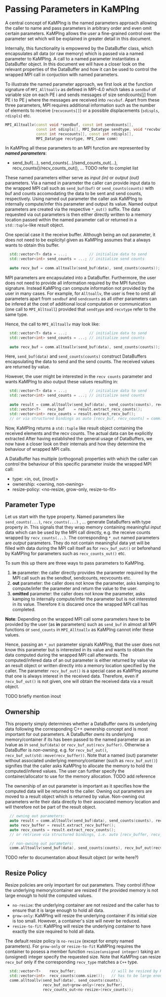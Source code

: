 # Passing Parameters in KaMPIng

A central concept of KaMPIng is the named parameters approach allowing the caller to name and pass parameters in arbitrary order and even omit certain parameters.
KaMPIng allows the user a fine-grained control over the parameter set which will be explained in greater detail in this document.

Internally, this functionality is empowered by the DataBuffer class, which encapsulates all data (or raw memory) which is passed via a named parameter to KaMPIng.
A call to a named parameter instantiates a DataBuffer object.
In this document we will have a closer look on the relevant properties of the DataBuffer and how it can be used to control the wrapped MPI call in conjuction with named parameters.

To illustrate the named parameter approach, we first look at the function signature of `MPI_Alltoallv` as defined in MPI-4.0 which takes a `sendbuf` of variable
size on each PE i and sends messages of size sendcounts[j] from PE i to PE j where the messages are received into `recvbuf`.
Apart from these three parameters, MPI requires additional information such as the number of elements to receive (`recvcounts[]`) or a possible displacements (`sdispls`, `rdispls`) etc.
```cpp
MPI_Alltoallv(const void *sendbuf, const int sendcounts[],
              const int sdispls[], MPI_Datatype sendtype, void *recvbuf,
              const int recvcounts[], const int rdispls[],
              MPI_Datatype recvtype, MPI_Comm comm)
```

In KaMPIng all these parameters to an MPI function are represented by ***named parameters***:
- send_buf(...), send_counts(...)/send_counts_out(...), recv_counts()/recv_counts_out(), ... TODO refer to complet list

These named parameters either serve as *input (in)* or *output (out)* parameters.
Via a named in parameter the caller can provide input data to the wrapped MPI call such as `send_buf(buf)` or `send_counts(counts)` with buf and counts accomodating the data to be sent and send counts, respectively.
Using named out parameter the caller ask KaMPIng to internally compute/infer this parameter and output its value. Named output parameters are created via the respective `*_out()` suffix.
The data requested via out parameters is then either directly written to a memory location passed within the named parameter call or returned in a `std::tuple`-like *result* object.

One special case it the receive buffer. Although being an out parameter, it does not need to be explicityl given as KaMPIng assumes that a always wants to obtain this buffer.

```cpp
  std::vector<T> data = ...;          // initialize data to send
  std::vector<int> send_counts = ...; // initialize send counts
  
  auto recv_buf = comm.alltoallv(send_buf(data), send_counts(counts));
```

MPI parameters are encapsulated into a DataBuffer. Furthermore, the user does not need to provide all information required by the MPI function signature.
Instead KaMPIng can compute information not provided by the user in many cases. For example, for `Alltoallv`, the user is free to omit all parameters apart from `sendbuf` and `sendcounts` as all other parameters can be infered at the cost of additional local computation or communication (one call to `MPI_Alltoall`) provided that `sendtype` and `recvtype` refer to the same type.

Hence, the call to `MPI_Alltoallv` may look like:
```cpp
  std::vector<T> data = ...;          // initialize data to send
  std::vector<int> send_counts = ...; // initialize send counts
  
  auto recv_buf = comm.alltoallv(send_buf(data), send_counts(counts));
```

Here, `send_buf(data)` and `send_counts(counts)` construct DataBuffers encapsulating the data to send and the send counts. The received values are returned by value.

However, the user might be interested in the `recv counts` parameter and wants KaMPIng to also output these values resulting in:
```cpp
  std::vector<T> data = ...;          // initialize data to send
  std::vector<int> send_counts = ...; // initialize send counts
  
  auto result = comm.alltoallv(send_buf(data), send_counts(counts), recv_counts_out());
  std::vector<T>   recv_buf    = result.extract_recv_counts();
  std::vector<int> recv_counts = result.extract_recv_buf();
  // or via structured bindings as auto [recv_buf, recv_counts] = comm.alltoallv(...);
```
Now, KaMPIng returns a `std::tuple` like result object containing the received elements and the recv counts.
The actual data can be explicitly extracted
After having established the general usage of DataBuffers, we now have a closer look on their internals and how they determine the behaviour of wrapped MPI calls.

A DataBuffer has multiple (orthogonal) properties with which the caller can control the behaviour of this specific parameter inside the wrapped MPI call:
- type: <in, out, (inout)>
- ownership: <owning, non-owning>
- resize-policy: <no-resize, grow-only, resize-to-fit>

## Parameter Type

Let us start with the type property. Named parameters like `send_counts(...)`, `recv_counts(...)` , ... generate DataBuffers with type property *in*.
This signals that they wrap memory containing meaningful *input* data which can be used by the MPI call directly, e.g. the receive counts wrapped by `recv_counts(...)`.
The corresponding `*_out` named parameters are *output* parameters.
They do not contain meaningful data yet will be filled with data during the MPI call itself as for `recv_buf_out()` or beforehand by KaMPIng for parameters such as `recv_counts_out()` etc.

To sum this up there are three ways to pass parameters to KaMPIng.
1. **in** parameter: the caller directly provides the parameter required by the MPI call such as the sendbuf, sendcounts, recvcounts etc.
2. **out** parameter: the caller does not know the parameter, asks kamping to compute/infer the parameter and return the value to the user.
3. **omitted** parameter: the caller does not know the parameter, asks kamping to internally compute/infer the parameter but is not interested in its value. Therefore it is discared once the wrapped MPI call has completed.

**Note**: Depending on the wrapped MPI call some parameters have to be provided by the user (as **in** parameters) such as `send_buf` in almost all MPI functions or `send_counts` in `MPI_Alltoallv` as KaMPIng cannot infer these values.

Hence, passing an `*_out` parameter signals KaMPIng, that the user does not know this parameter but is interested in its value and wants to obtain the data computed during the wrapped MPI call afterwards.
The computed/infered data of an out parameter is either returned by value via an result object or written directly into a memory location specified by the caller.
The parameter `recv_buf_out()` is a special case as KaMPIng assume that one is always interest in the received data.
Therefore, even if `recv_buf_out()` is not given, one will obtain the received data via a result object.

TODO briefly mention inout

## Ownership
This property simply determines whether a DataBuffer owns its underlying data following the corresponding C++ ownership concept and is most important for out parameters.
A DataBuffer *owns* its underlying memory/container if its has been passed to the named parameter as an lvalue as in `send_buf(data)` or `recv_buf_out(recv_buffer)`.
Otherwise a DataBuffer is *non-owning*, e.g. for `recv_buf_out()`, `recv_buf_out(std::move(recv_buffer))`.
Note that a named (out) parameter without associated underlying memory/container (such as `recv_buf_out()`) signifies that the caller asks KaMPIng to allocate the memory to hold the computed/infered values.
The user can further specify the container/allocator to use for the memory allocation. TODO add reference

The ownership of an out parameter is important as it specifies how the computed data will be returned to the caller.
Owning out parameters are moved to a result object which is returned by value.
Non-owning out parameters write their data directly to their associated memory location and will therefore not be part of the result object.

```cpp
  // owning out parameters:
  auto result = comm.alltoallv(send_buf(data), send_counts(counts), recv_buf_out(), recv_counts_out());
  auto recv_buffer = result.extract_recv_buffer();
  auto recv_counts = result.extract_recv_counts();
  // or retrieve via structured bindings, i.e. auto [recv_buffer, recv_counts ] = comm.alltoallv(...);

  // non-owning out parameters:
  comm.alltoallv(send_buf(data), send_counts(counts), recv_buf_out(recv_buffer), recv_counts_out(recv_counts));
```

TODO refer to documentation about Result object (or write here?)

## Resize Policy
Resize policies are only important for out parameters. They control if/how the underlying memory/container are resized if the provided memory is not large enough to hold the computed values.
- `no-resize`: the underlying container are not resized and the caller has to ensure that it is large enough to hold all data.
- `grow-only`: KaMPIng will resize the underlying container if its initial size is too small. However, a container's size will never be reduced.
- `resize-to-fit`: KaMPIng will resize the underlying container to have exactly the size required to hold all data.

The default resize policy is `no-resize` (except for empty named parameters).
For `grow-only` or `resize-to-fit` KaMPIng requires the container to posess a member function `resize(unsigned integer)` taking an (unsigned) integer specify the requested size.
Note that KaMPIng can resize `recv_buf` only if the corresponding `recv_type` matches a `C++` type.

```cpp
  std::vector<T>    recv_buffer;                // will be resized by KaMPIng
  std::vector<int>  recv_counts(comm.size());   // has to be large enough to hold all recv counts
  comm.alltoallv(send_buf(data), send_counts(counts),
                 recv_buf_out<grow-only>(recv_buffer),
                 recv_counts_out<no-resize>(recv_counts));
```


